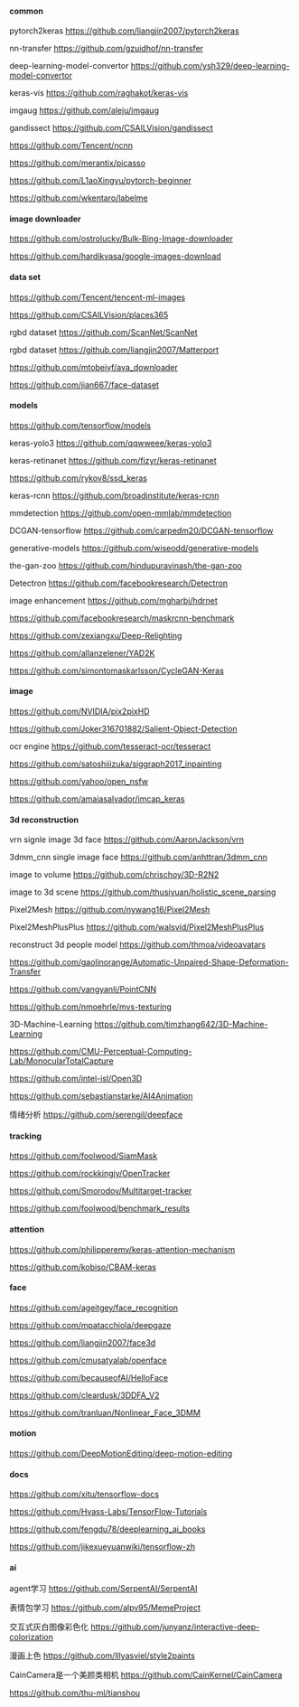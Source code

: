#### common
pytorch2keras https://github.com/liangjin2007/pytorch2keras

nn-transfer https://github.com/gzuidhof/nn-transfer

deep-learning-model-convertor https://github.com/ysh329/deep-learning-model-convertor

keras-vis https://github.com/raghakot/keras-vis

imgaug https://github.com/aleju/imgaug

gandissect https://github.com/CSAILVision/gandissect

https://github.com/Tencent/ncnn

https://github.com/merantix/picasso

https://github.com/L1aoXingyu/pytorch-beginner

https://github.com/wkentaro/labelme

#### image downloader
https://github.com/ostrolucky/Bulk-Bing-Image-downloader

https://github.com/hardikvasa/google-images-download

#### data set
https://github.com/Tencent/tencent-ml-images

https://github.com/CSAILVision/places365

rgbd dataset https://github.com/ScanNet/ScanNet

rgbd dataset https://github.com/liangjin2007/Matterport

https://github.com/mtobeiyf/ava_downloader

https://github.com/jian667/face-dataset

#### models
https://github.com/tensorflow/models

keras-yolo3 https://github.com/qqwweee/keras-yolo3

keras-retinanet https://github.com/fizyr/keras-retinanet

https://github.com/rykov8/ssd_keras

keras-rcnn https://github.com/broadinstitute/keras-rcnn

mmdetection https://github.com/open-mmlab/mmdetection

DCGAN-tensorflow https://github.com/carpedm20/DCGAN-tensorflow

generative-models https://github.com/wiseodd/generative-models

the-gan-zoo https://github.com/hindupuravinash/the-gan-zoo

Detectron https://github.com/facebookresearch/Detectron

image enhancement https://github.com/mgharbi/hdrnet

https://github.com/facebookresearch/maskrcnn-benchmark

https://github.com/zexiangxu/Deep-Relighting

https://github.com/allanzelener/YAD2K

https://github.com/simontomaskarlsson/CycleGAN-Keras
#### image
https://github.com/NVIDIA/pix2pixHD

https://github.com/Joker316701882/Salient-Object-Detection

ocr engine https://github.com/tesseract-ocr/tesseract

https://github.com/satoshiiizuka/siggraph2017_inpainting

https://github.com/yahoo/open_nsfw

https://github.com/amaiasalvador/imcap_keras
#### 3d reconstruction 
vrn signle image 3d face https://github.com/AaronJackson/vrn

3dmm_cnn single image face https://github.com/anhttran/3dmm_cnn

image to volume https://github.com/chrischoy/3D-R2N2

image to 3d scene https://github.com/thusiyuan/holistic_scene_parsing

Pixel2Mesh https://github.com/nywang16/Pixel2Mesh

Pixel2MeshPlusPlus https://github.com/walsvid/Pixel2MeshPlusPlus

reconstruct 3d people model https://github.com/thmoa/videoavatars

https://github.com/gaolinorange/Automatic-Unpaired-Shape-Deformation-Transfer

https://github.com/yangyanli/PointCNN

https://github.com/nmoehrle/mvs-texturing

3D-Machine-Learning https://github.com/timzhang642/3D-Machine-Learning

https://github.com/CMU-Perceptual-Computing-Lab/MonocularTotalCapture

https://github.com/intel-isl/Open3D

https://github.com/sebastianstarke/AI4Animation

情绪分析 https://github.com/serengil/deepface
#### tracking
https://github.com/foolwood/SiamMask

https://github.com/rockkingjy/OpenTracker

https://github.com/Smorodov/Multitarget-tracker

https://github.com/foolwood/benchmark_results
#### attention 
https://github.com/philipperemy/keras-attention-mechanism

https://github.com/kobiso/CBAM-keras

#### face
https://github.com/ageitgey/face_recognition

https://github.com/mpatacchiola/deepgaze

https://github.com/liangjin2007/face3d

https://github.com/cmusatyalab/openface

https://github.com/becauseofAI/HelloFace

https://github.com/cleardusk/3DDFA_V2

https://github.com/tranluan/Nonlinear_Face_3DMM

#### motion
https://github.com/DeepMotionEditing/deep-motion-editing

#### docs
https://github.com/xitu/tensorflow-docs

https://github.com/Hvass-Labs/TensorFlow-Tutorials

https://github.com/fengdu78/deeplearning_ai_books

https://github.com/jikexueyuanwiki/tensorflow-zh
#### ai
agent学习 https://github.com/SerpentAI/SerpentAI

表情包学习 https://github.com/alpv95/MemeProject

交互式灰白图像彩色化 https://github.com/junyanz/interactive-deep-colorization

漫画上色 https://github.com/lllyasviel/style2paints

CainCamera是一个美颜类相机 https://github.com/CainKernel/CainCamera

https://github.com/thu-ml/tianshou

